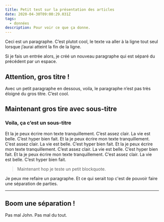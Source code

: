 ```yaml
---
title: Petit test sur la présentation des articles
date: 2020-04-30T09:00:29.031Z
tags:
  - données
description: Pour voir ce que ça donne.
---
```

Ceci est un paragraphe. C’est plutot cool, le texte va aller à la ligne tout seul lorsque j’aurai atteint la fin de la ligne.

Si je fais un entrée alors, je créé un nouveau paragraphe qui est séparé du précédent par un espace.

## Attention, gros titre !

Avec un petit paragraphe en dessous, voila, le paragraphe n’est pas très éloigné du gros titre. C’est cool.

## Maintenant gros tire avec sous-titre

### Voila, ça c’est un sous-titre

Et la je peux écrire mon texte tranquillement. C’est assez clair. La vie est belle. C’est hyper bien fait. Et la je peux écrire mon texte tranquillement. C’est assez clair. La vie est belle. C’est hyper bien fait. Et la je peux écrire mon texte tranquillement. C’est assez clair. La vie est belle. C’est hyper bien fait. Et la je peux écrire mon texte tranquillement. C’est assez clair. La vie est belle. C’est hyper bien fait.

> Maintenant hop je teste un petit blockquote.

Je peux me refaire un paragraphe. Et ce qui serait top c'est de pouvoir faire une séparation de parties.

---

## Boom une séparation !
Pas mal John. Pas mal du tout.